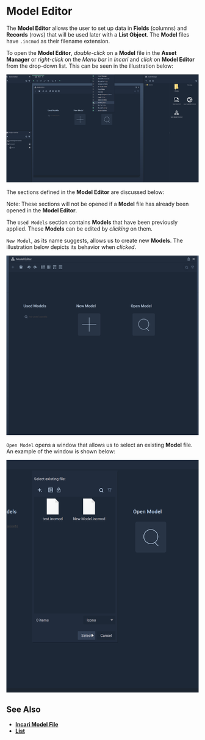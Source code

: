 # Model Editor

The **Model Editor** allows the user to set up data in **Fields** \(columns\) and **Records** \(rows\) that will be used later with a **List Object**. The **Model** files have `.incmod` as their filename extension.

To open the **Model Editor**, _double-click_ on a **Model** file in the **Asset Manager** or _right-click_ on the _Menu bar_ in _Incari_ and _click_ on **Model Editor** from the drop-down list. This can be seen in the illustration below:

![](../.gitbook/assets/modeleditorexample2.png)

The sections defined in the **Model Editor** are discussed below:

Note: These sections will not be opened if a **Model** file has already been opened in the **Model Editor**.

The `Used Models` section contains **Models** that have been previously applied. These **Models** can be edited by _clicking_ on them.

`New Model`, as its name suggests, allows us to create new **Models**. The illustration below depicts its behavior when _clicked_.

![](../.gitbook/assets/newmodelexample.gif)

`Open Model` opens a window that allows us to select an existing **Model** file. An example of the window is shown below:

![](../.gitbook/assets/openmodelexample.png)

## See Also

* [**Incari Model File**](https://docs.incari.com/incari-studio/v/2021.1/getting-started/scene-objects/list-widget#incari-model-file)
* [**List**](../toolbox/events/list/)

